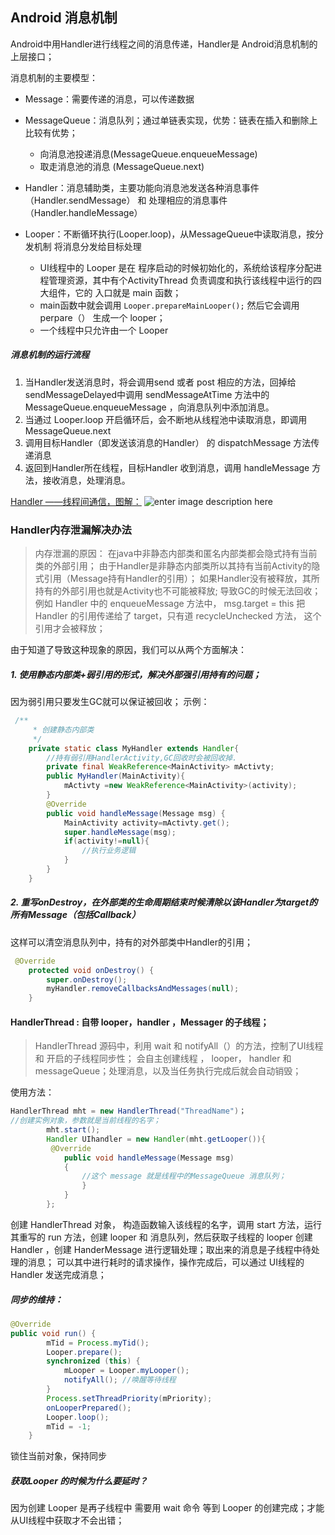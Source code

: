 Android 消息机制
---
 Android中用Handler进行线程之间的消息传递，Handler是 Android消息机制的上层接口；

消息机制的主要模型：
+ Message：需要传递的消息，可以传递数据

+ MessageQueue：消息队列；通过单链表实现，优势：链表在插入和删除上比较有优势；
	+ 向消息池投递消息(MessageQueue.enqueueMessage)
	+ 取走消息池的消息 (MessageQueue.next)

+ Handler：消息辅助类，主要功能向消息池发送各种消息事件（Handler.sendMessage） 和 处理相应的消息事件（Handler.handleMessage）

+ Looper：不断循环执行(Looper.loop)，从MessageQueue中读取消息，按分发机制 将消息分发给目标处理
	+ UI线程中的 Looper 是在 程序启动的时候初始化的，系统给该程序分配进程管理资源，其中有个ActivityThread 负责调度和执行该线程中运行的四大组件，它的 入口就是 main 函数；
	+ main函数中就会调用 `Looper.prepareMainLooper();` 然后它会调用 perpare（） 生成一个 looper；
	+ 一个线程中只允许由一个 Looper

##### 消息机制的运行流程
1. 当Handler发送消息时，将会调用send 或者 post 相应的方法，回掉给sendMessageDelayed中调用 sendMessageAtTime 方法中的 MessageQueue.enqueueMessage	，向消息队列中添加消息。
2. 当通过	Looper.loop	开启循环后，会不断地从线程池中读取消息，即调用	MessageQueue.next
3. 调用目标Handler（即发送该消息的Handler） 的	dispatchMessage	方法传递消息
4. 返回到Handler所在线程，目标Handler 收到消息，调用	handleMessage	方法，接收消息，处理消息。

[Handler ——线程间通信，图解：](http://chuantu.biz/t6/193/1514818188x-1404795856.png)
![enter image description here](https://github.com/kiboooo/-/blob/master/Android%E6%B6%88%E6%81%AF%E6%9C%BA%E5%88%B6.png?raw=true)

### Handler内存泄漏解决办法
> 内存泄漏的原因：
> 在java中非静态内部类和匿名内部类都会隐式持有当前类的外部引用；
>  由于Handler是非静态内部类所以其持有当前Activity的隐式引用（Message持有Handler的引用）；
>  如果Handler没有被释放，其所持有的外部引用也就是Activity也不可能被释放; 导致GC的时候无法回收；
>  例如 Handler 中的 enqueueMessage 方法中， msg.target = this 把 Handler 的引用传递给了 target，只有道 recycleUnchecked 方法， 这个引用才会被释放；

由于知道了导致这种现象的原因，我们可以从两个方面解决：

##### 1. 使用静态内部类+弱引用的形式，解决外部强引用持有的问题；
因为弱引用只要发生GC就可以保证被回收；
示例：
```java
 /** 
     * 创建静态内部类 
     */  
    private static class MyHandler extends Handler{  
        //持有弱引用HandlerActivity,GC回收时会被回收掉.  
        private final WeakReference<MainActivity> mActivty;  
        public MyHandler(MainActivity){  
            mActivty =new WeakReference<MainActivity>(activity);  
        }  
        @Override  
        public void handleMessage(Message msg) {  
            MainActivity activity=mActivty.get();  
            super.handleMessage(msg);  
            if(activity!=null){  
                //执行业务逻辑  
            }  
        }  
    }  
```
##### 2. 重写onDestroy，在外部类的生命周期结束时候清除以该Handler为target的所有Message（包括Callback）
这样可以清空消息队列中，持有的对外部类中Handler的引用；
```java
 @Override  
    protected void onDestroy() {  
        super.onDestroy();  
        myHandler.removeCallbacksAndMessages(null);  
    }  
```

#### HandlerThread : 自带 looper，handler ，Messager 的子线程；
> HandlerThread 源码中，利用 wait 和 notifyAll（）的方法，控制了UI线程 和 开启的子线程同步性；
> 会自主创建线程 ，  looper， handler 和 messageQueue；处理消息，以及当任务执行完成后就会自动销毁； 

使用方法：
```java
HandlerThread mht = new HandlerThread("ThreadName")；
//创建实例对象，参数就是当前线程的名字；
        mht.start();
        Handler UIhandler = new Handler(mht.getLooper()){
         @Override
            public void handleMessage(Message msg)
            {
                //这个 message 就是线程中的MessageQueue 消息队列；
                }
            }
        };
```

创建 HandlerThread 对象， 构造函数输入该线程的名字，调用 start 方法，运行其重写的 run 方法，创建 looper 和 消息队列，然后获取子线程的 looper 创建 Handler ，创建 HanderMessage 进行逻辑处理；取出来的消息是子线程中待处理的消息；
可以其中进行耗时的请求操作，操作完成后，可以通过 UI线程的 Handler  发送完成消息；

##### 同步的维持：
```java
@Override  
public void run() {  
        mTid = Process.myTid();  
        Looper.prepare();  
        synchronized (this) {  
            mLooper = Looper.myLooper();  
            notifyAll(); //唤醒等待线程  
        }  
        Process.setThreadPriority(mPriority);  
        onLooperPrepared();  
        Looper.loop();  
        mTid = -1;  
    }  
```
锁住当前对象，保持同步

##### 获取Looper 的时候为什么要延时？
因为创建 Looper 是再子线程中 需要用 wait 命令 等到 Looper 的创建完成；才能从UI线程中获取才不会出错；